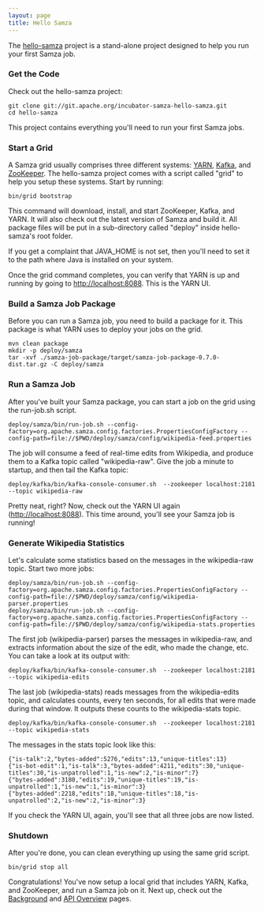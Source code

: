 ```yaml
---
layout: page
title: Hello Samza
---
```


The [hello-samza](https://github.com/apache/incubator-samza-hello-samza) project is a stand-alone project designed to help you run your first Samza job.

### Get the Code

Check out the hello-samza project:

    git clone git://git.apache.org/incubator-samza-hello-samza.git
    cd hello-samza

This project contains everything you'll need to run your first Samza jobs.

### Start a Grid

A Samza grid usually comprises three different systems: [YARN](http://hadoop.apache.org/docs/current/hadoop-yarn/hadoop-yarn-site/YARN.html), [Kafka](http://kafka.apache.org/), and [ZooKeeper](http://zookeeper.apache.org/). The hello-samza project comes with a script called "grid" to help you setup these systems. Start by running:

    bin/grid bootstrap

This command will download, install, and start ZooKeeper, Kafka, and YARN. It will also check out the latest version of Samza and build it. All package files will be put in a sub-directory called "deploy" inside hello-samza's root folder.

If you get a complaint that JAVA_HOME is not set, then you'll need to set it to the path where Java is installed on your system.

Once the grid command completes, you can verify that YARN is up and running by going to [http://localhost:8088](http://localhost:8088). This is the YARN UI.

### Build a Samza Job Package

Before you can run a Samza job, you need to build a package for it. This package is what YARN uses to deploy your jobs on the grid.

    mvn clean package
    mkdir -p deploy/samza
    tar -xvf ./samza-job-package/target/samza-job-package-0.7.0-dist.tar.gz -C deploy/samza

### Run a Samza Job

After you've built your Samza package, you can start a job on the grid using the run-job.sh script.

    deploy/samza/bin/run-job.sh --config-factory=org.apache.samza.config.factories.PropertiesConfigFactory --config-path=file://$PWD/deploy/samza/config/wikipedia-feed.properties

The job will consume a feed of real-time edits from Wikipedia, and produce them to a Kafka topic called "wikipedia-raw". Give the job a minute to startup, and then tail the Kafka topic:

    deploy/kafka/bin/kafka-console-consumer.sh  --zookeeper localhost:2181 --topic wikipedia-raw

Pretty neat, right? Now, check out the YARN UI again ([http://localhost:8088](http://localhost:8088)). This time around, you'll see your Samza job is running!

### Generate Wikipedia Statistics

Let's calculate some statistics based on the messages in the wikipedia-raw topic. Start two more jobs:

    deploy/samza/bin/run-job.sh --config-factory=org.apache.samza.config.factories.PropertiesConfigFactory --config-path=file://$PWD/deploy/samza/config/wikipedia-parser.properties
    deploy/samza/bin/run-job.sh --config-factory=org.apache.samza.config.factories.PropertiesConfigFactory --config-path=file://$PWD/deploy/samza/config/wikipedia-stats.properties

The first job (wikipedia-parser) parses the messages in wikipedia-raw, and extracts information about the size of the edit, who made the change, etc. You can take a look at its output with:

    deploy/kafka/bin/kafka-console-consumer.sh  --zookeeper localhost:2181 --topic wikipedia-edits

The last job (wikipedia-stats) reads messages from the wikipedia-edits topic, and calculates counts, every ten seconds, for all edits that were made during that window. It outputs these counts to the wikipedia-stats topic.

    deploy/kafka/bin/kafka-console-consumer.sh  --zookeeper localhost:2181 --topic wikipedia-stats

The messages in the stats topic look like this:

    {"is-talk":2,"bytes-added":5276,"edits":13,"unique-titles":13}
    {"is-bot-edit":1,"is-talk":3,"bytes-added":4211,"edits":30,"unique-titles":30,"is-unpatrolled":1,"is-new":2,"is-minor":7}
    {"bytes-added":3180,"edits":19,"unique-titles":19,"is-unpatrolled":1,"is-new":1,"is-minor":3}
    {"bytes-added":2218,"edits":18,"unique-titles":18,"is-unpatrolled":2,"is-new":2,"is-minor":3}

If you check the YARN UI, again, you'll see that all three jobs are now listed.

### Shutdown

After you're done, you can clean everything up using the same grid script.

    bin/grid stop all

Congratulations! You've now setup a local grid that includes YARN, Kafka, and ZooKeeper, and run a Samza job on it. Next up, check out the [Background](/learn/documentation/0.7.0/introduction/background.html) and [API Overview](/learn/documentation/0.7.0/api/overview.html) pages.
